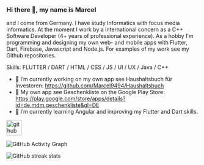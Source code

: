 ### Hi there 👋, my name is Marcel
and I come from Germany. I have study Informatics with focus media informatics. At the moment I work by a international concern as a C++ Software Developer (4+ years of professional experience). As a hobby I'm programming and designing my own web- and mobile apps with Flutter, Dart, Firebase, Javascript and Node.js. For examples of my work see my Github repositories.

Skills: FLUTTER / DART / HTML / CSS / JS / UI / UX / Java / C++

- 🔭 I’m currently working on my own app see Haushaltsbuch für Investoren: https://github.com/Marcel9494/Haushaltsbuch
- 🔭 My own app see Geschenkliste on the Google Play Store: https://play.google.com/store/apps/details?id=de.mdm.geschenkliste&gl=DE
- 🌱 I’m currently learning Angular and improving my Flutter and Dart skills.

[<img src='https://cdn.jsdelivr.net/npm/simple-icons@3.0.1/icons/github.svg' alt='github' height='40'>](https://github.com/Marcel9494)

![GitHub Activity Graph](https://activity-graph.herokuapp.com/graph?username=Marcel9494)  

![GitHub streak stats](https://github-readme-streak-stats.herokuapp.com/?user=Marcel9494)  



